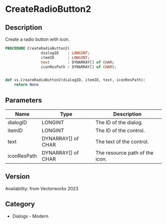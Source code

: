 # CreateRadioButton2

## Description
Create a radio button with icon.

```pascal
PROCEDURE CreateRadioButton2(
				dialogID    : LONGINT;
				itemID      : LONGINT;
				text        : DYNARRAY[] of CHAR;
				iconResPath : DYNARRAY[] of CHAR);
```

```python

def vs.CreateRadioButton2(dialogID, itemID, text, iconResPath):
    return None
```

## Parameters
|Name|Type|Description|
|---|---|---|
|dialogID|LONGINT|The ID of the dialog.|
|itemID|LONGINT|The ID of the control.|
|text|DYNARRAY[] of CHAR|The text of the control.|
|iconResPath|DYNARRAY[] of CHAR|The resource path of the icon.|

## Version
Availability: from Vectorworks 2023
## Category
* Dialogs - Modern

